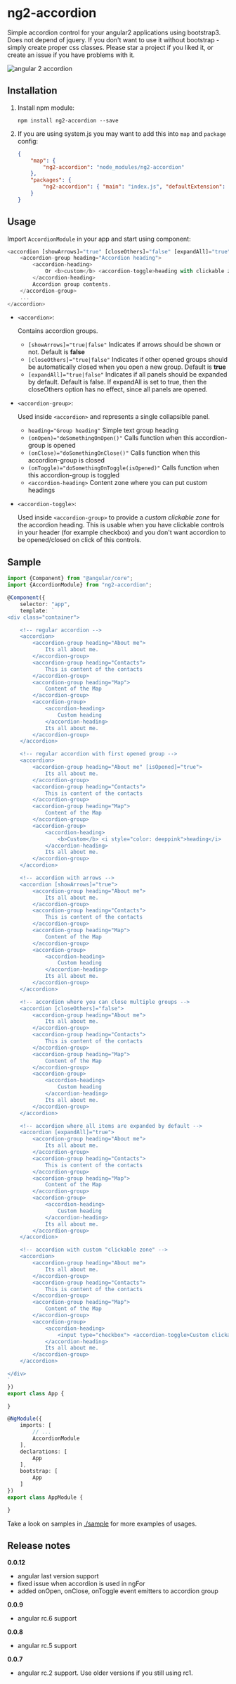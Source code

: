 # ng2-accordion

Simple accordion control for your angular2 applications using bootstrap3. Does not depend of jquery.
If you don't want to use it without bootstrap - simply create proper css classes. Please star a project if you liked it,
or create an issue if you have problems with it.

![angular 2 accordion](https://raw.githubusercontent.com/pleerock/ng2-accordion/master/resources/accordion-example.png)

## Installation

1. Install npm module:
    
    `npm install ng2-accordion --save`

2. If you are using system.js you may want to add this into `map` and `package` config:

    ```json
    {
        "map": {
            "ng2-accordion": "node_modules/ng2-accordion"
        },
        "packages": {
            "ng2-accordion": { "main": "index.js", "defaultExtension": "js" }
        }
    }
    ```

## Usage

Import `AccordionModule` in your app and start using component:

```typescript
<accordion [showArrows]="true" [closeOthers]="false" [expandAll]="true">
    <accordion-group heading="Accordion heading">
        <accordion-heading>
            Or <b>custom</b> <accordion-toggle>heading with clickable zone.</accordion-toggle>
        </accordion-heading>
        Accordion group contents.
    </accordion-group>
    ...
</accordion>
```

* `<accordion>`:

    Contains accordion groups.

    * `[showArrows]="true|false"` Indicates if arrows should be shown or not. Default is **false**
    * `[closeOthers]="true|false"` Indicates if other opened groups should be automatically closed when you open a new group. Default is **true**
    * `[expandAll]="true|false"` Indicates if all panels should be expanded by default. Default is false. If expandAll is set to true, then the closeOthers option has no effect, since all panels are opened.
* `<accordion-group>`:

    Used inside `<accordion>` and represents a single collapsible panel.

    * `heading="Group heading"` Simple text group heading
    * `(onOpen)="doSomethingOnOpen()"` Calls function when this accordion-group is opened
    * `(onClose)="doSomethingOnClose()"` Calls function when this accordion-group is closed
    * `(onToggle)="doSomethingOnToggle(isOpened)"` Calls function when this accordion-group is toggled
    * `<accordion-heading>` Content zone where you can put custom headings

* `<accordion-toggle>`:

    Used inside `<accordion-group>` to provide a *custom clickable zone* for the accordion heading.
    This is usable when you have clickable controls in your header (for example checkbox) and you don't want
    accordion to be opened/closed on click of this controls.

## Sample

```typescript
import {Component} from "@angular/core";
import {AccordionModule} from "ng2-accordion";

@Component({
    selector: "app",
    template: `
<div class="container">

    <!-- regular accordion -->
    <accordion>
        <accordion-group heading="About me">
            Its all about me.
        </accordion-group>
        <accordion-group heading="Contacts">
            This is content of the contacts
        </accordion-group>
        <accordion-group heading="Map">
            Content of the Map
        </accordion-group>
        <accordion-group>
            <accordion-heading>
                Custom heading
            </accordion-heading>
            Its all about me.
        </accordion-group>
    </accordion>

    <!-- regular accordion with first opened group -->
    <accordion>
        <accordion-group heading="About me" [isOpened]="true">
            Its all about me.
        </accordion-group>
        <accordion-group heading="Contacts">
            This is content of the contacts
        </accordion-group>
        <accordion-group heading="Map">
            Content of the Map
        </accordion-group>
        <accordion-group>
            <accordion-heading>
                <b>Custom</b> <i style="color: deeppink">heading</i>
            </accordion-heading>
            Its all about me.
        </accordion-group>
    </accordion>

    <!-- accordion with arrows -->
    <accordion [showArrows]="true">
        <accordion-group heading="About me">
            Its all about me.
        </accordion-group>
        <accordion-group heading="Contacts">
            This is content of the contacts
        </accordion-group>
        <accordion-group heading="Map">
            Content of the Map
        </accordion-group>
        <accordion-group>
            <accordion-heading>
                Custom heading
            </accordion-heading>
            Its all about me.
        </accordion-group>
    </accordion>

    <!-- accordion where you can close multiple groups -->
    <accordion [closeOthers]="false">
        <accordion-group heading="About me">
            Its all about me.
        </accordion-group>
        <accordion-group heading="Contacts">
            This is content of the contacts
        </accordion-group>
        <accordion-group heading="Map">
            Content of the Map
        </accordion-group>
        <accordion-group>
            <accordion-heading>
                Custom heading
            </accordion-heading>
            Its all about me.
        </accordion-group>
    </accordion>

    <!-- accordion where all items are expanded by default -->
    <accordion [expandAll]="true">
        <accordion-group heading="About me">
            Its all about me.
        </accordion-group>
        <accordion-group heading="Contacts">
            This is content of the contacts
        </accordion-group>
        <accordion-group heading="Map">
            Content of the Map
        </accordion-group>
        <accordion-group>
            <accordion-heading>
                Custom heading
            </accordion-heading>
            Its all about me.
        </accordion-group>
    </accordion>

    <!-- accordion with custom "clickable zone" -->
    <accordion>
        <accordion-group heading="About me">
            Its all about me.
        </accordion-group>
        <accordion-group heading="Contacts">
            This is content of the contacts
        </accordion-group>
        <accordion-group heading="Map">
            Content of the Map
        </accordion-group>
        <accordion-group>
            <accordion-heading>
                <input type="checkbox"> <accordion-toggle>Custom clickable heading</accordion-toggle>
            </accordion-heading>
            Its all about me.
        </accordion-group>
    </accordion>

</div>
`
})
export class App {

}

@NgModule({
    imports: [
        // ...
        AccordionModule
    ],
    declarations: [
        App
    ],
    bootstrap: [
        App
    ]
})
export class AppModule {

}
```

Take a look on samples in [./sample](https://github.com/pleerock/ng2-accordion/tree/master/sample) for more examples of
usages.

## Release notes

**0.0.12**
* angular last version support
* fixed issue when accordion is used in ngFor
* added onOpen, onClose, onToggle event emitters to accordion group

**0.0.9**
* angular rc.6 support

**0.0.8**
* angular rc.5 support

**0.0.7**
* angular rc.2 support. Use older versions if you still using rc1.
